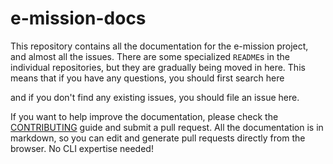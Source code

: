 # e-mission-docs

This repository contains all the documentation for the e-mission project, and
almost all the issues. There are some specialized `README`s in the individual
repositories, but they are gradually being moved in here. This means that if
you have any questions, you should first search here


and if you don't find any existing issues, you should file an issue here.

If you want to help improve the documentation, please check the
[CONTRIBUTING](docs/CONTRIBUTING.md) guide and submit a pull request. All the
documentation is in markdown, so you can edit and generate pull requests
directly from the browser. No CLI expertise needed!
